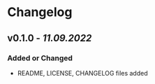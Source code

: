 # Changelog

## v0.1.0 - *11.09.2022*
### Added or Changed
- README, LICENSE, CHANGELOG files added
